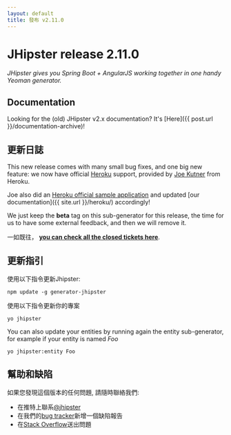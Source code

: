 ```yaml
---
layout: default
title: 發布 v2.11.0
---
```


JHipster release 2.11.0
==================

*JHipster gives you Spring Boot + AngularJS working together in one handy Yeoman generator.*

Documentation
----------

Looking for the (old) JHipster v2.x documentation? It's [Here]({{ post.url }}/documentation-archive)!

更新日誌
----------

This new release comes with many small bug fixes, and one big new feature: we now have official [Heroku](https://www.heroku.com/home) support, provided by [Joe Kutner](https://twitter.com/codefinger) from Heroku.

Joe also did an [Heroku official sample application](https://github.com/kissaten/jhipster-example) and updated [our documentation]({{ site.url }}/heroku/) accordingly!

We just keep the **beta** tag on this sub-generator for this release, the time for us to have some external feedback, and then we will remove it.

一如既往， __[you can check all the closed tickets here](https://github.com/jhipster/generator-jhipster/issues?q=milestone%3A2.11.0+is%3Aclosed)__.

更新指引
------------

使用以下指令更新Jhipster:

```
npm update -g generator-jhipster
```

使用以下指令更新你的專案

```
yo jhipster
```

You can also update your entities by running again the entity sub-generator, for example if your entity is named _Foo_

```
yo jhipster:entity Foo
```

幫助和缺陷
--------------

如果您發現這個版本的任何問題, 請隨時聯絡我們:

- 在推特上聯系[@jhipster](https://twitter.com/jhipster)
- 在我們的[bug tracker](https://github.com/jhipster/generator-jhipster/issues?state=open)新增一個缺陷報告
- 在[Stack Overflow](http://stackoverflow.com/tags/jhipster/info)送出問題
